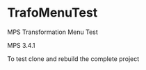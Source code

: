 # TrafoMenuTest
MPS Transformation Menu Test

MPS 3.4.1

To test clone and rebuild the complete project
